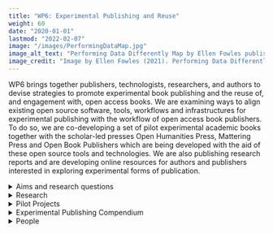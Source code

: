 ```yaml
---
title: "WP6: Experimental Publishing and Reuse"
weight: 60
date: "2020-01-01"
lastmod: "2022-02-07"
image: "/images/PerformingDataMap.jpg"
image_alt_text: "Performing Data Differently Map by Ellen Fowles published on Zenodo"
image_credit: "Image by Ellen Fowles (2021). Performing Data Differently Map. Zenodo. https://doi.org/10.5281/zenodo.5541339."
---
```


WP6 brings together publishers, technologists, researchers, and authors to devise strategies to promote experimental book publishing and the reuse of, and engagement with, open access books. We are examining ways to align existing open source software, tools, workflows and infrastructures for experimental publishing  with the workflow of open access book publishers. To do so, we are co-developing a set of pilot experimental academic books together with the scholar-led presses Open Humanities Press, Mattering Press and Open Book Publishers which are being developed with the aid of these open source tools and technologies. We are also publishing research reports and are developing online resources for authors and publishers interested in exploring experimental forms of publication.

<details>
  <summary>
    Aims and research questions
  </summary>

Our research is looking at experiments with the book that reimagine the relationalities that constitute academic writing, research and publishing, and speculate on what the future of the book and the humanities might look like beyond the printed codex-format as the standard publication choice.

Our aim is to make it easier for authors and publishers to take up these kinds of experiments, and to integrate them into their research and publishing work-flows. We are doing so by highlighting the open source tools, technologies, platforms and software that are already available to support experimental forms of publishing, whether they are custom-designed for academic books or not. But instead of focusing solely on experimental publishing as a technological problem requiring technological solutions, we are keen to investigate what the inhibitions and the barriers are towards the uptake of these kinds of experimental books and processes (and how to overcome them), both for authors and for presses. As such we are working closely with authors and presses to create pilot projects and communities of best practice, to explore how to best enable experimental publishing.
</details>

<details>
  <summary>
    Research
  </summary>

#### Workshops

##### Mapping, Connecting, Developing Future Book Imaginaries (July 1, 2020)

As part of this online half-day stakeholder workshop we brought together some of the most cutting-edge open source software and platform providers working on reimagining the academic book. Together with a selection of scholar-led and new university presses we collaboratively explored the questions: how can we better enable the production and publication of experimental books; and what is already out there to support this?

*Workshop Overview:*
https://www.copim.ac.uk/events/200701-experimental-publishing-workshop/

*Workshop reports:*

* Moore, S., & Adema, J. (2020). COPIM Experimental Publishing Workshop - Part 1: Inhibitions Towards Experimental Book Publishing. *COPIM*. https://doi.org/10.21428/785a6451.8265afcb
* Moore, S., & Adema, J. (2020). COPIM Experimental Publishing Workshop - Part 2: Promoting Experimental Publishing. *COPIM*. https://doi.org/10.21428/785a6451.a21d57b6

##### ReUsing Sources 1 – Texts: Foraging, Slashing, Weeding, Composting, Assembling, Caring for Texts (June 3, 2021)

For *ReUsing Sources 1: Texts*, we worked with the team behind the Combinatorial Books: Gathering Flowers pilot project, which in its first iteration consists of a collaborative ‘re-writing’ of Tondeur and Marder’s *The Chernobyl Herbarium* (Open Humanities Press, 2016); a process the authors conceptualised as a form of productive disappropriation. The engagement with the latter text, as well as discussions among the participants of this workshop, evolved through the collective assembly of an ad-hoc publication during the workshop. The publication consists of: (1) a collection of plants and their properties that can inform the creative, careful “composting” (through writing, reuse and publishing) of OA materials; (2) short experiments in rewriting a passage from the Chernobyl Herbarium; (3) plant-based recipes for re-using sources. By means of these exercises we are gathering new ways to re-engage with existing texts in and through scholarly writing.

*Workshop overview:*
https://www.copim.ac.uk/events/210603-experimental-publishing-reusing-sources-texts/

*Workshop report:*

* McHardy, J. (2021). Tentative Florilegium: Experiments & Recipes for ReWriting Books. *COPIM*. https://doi.org/10.21428/785a6451.840fc9e5
Collaborative Publication: https://cryptpad.fr/pad/#/2/pad/view/vKt2EM2QooomsnOTpVtAqdswLbTvlNTztY3Hfkff7UU/

##### ReUsing Sources 2 – Data: Translating, Performing, Computing, Masking, Dressing Data (June 17, 2021)

For *ReUsing Sources 2: Data*, we worked with the [Politics of Patents](http://www.politicsofpatents.org/) (POP) team. POP investigates 200 years of global clothing patents to examine the shifting materialisation of body, citizenship, inventiveness and gender. The intention of this workshop was to discuss how archival data might be performed differently. This question speaks not only to researchers and artists who work with large archival data sets; it also speaks more broadly to how artists and scholars might engage datasets in a way that renders them open to investigation, creative critique and invention. The engagement as well as discussions among the participants of this workshop evolved through a tentative prototyping process. During the workshop participants drew on data from the POP project to prototype forms of data performance. Prototyping here served both: as a research methodology for critically engaging with and questioning normalised ways of relating with and around data; and as a prefigurative practice by which to imagine possible alternative procedures. The workshop participants engaged with mask patents from the POP archive stemming from different centuries. They did so through creative material interventions and by re-performing, translating or reanimating them in reference to contemporary and future personal, economic or socio-political conditions. Following the workshop, the question how books might perform archival data differently, became the lead question of the associated Archival Conversaions pilot book project.

*Workshop overview:*
https://www.copim.ac.uk/events/210617-experimental-publishing-reusing-sources-data/

*Workshop report:*

* McHardy, J., Jungnickel, K., Kiesewetter, R., & Fowles, E. (2021). Data Books & Data Bodies: Performing Archival Data differently. *COPIM*. https://doi.org/10.21428/785a6451.fb44bb05

#### Research Reports

* Adema, Mars, and Steiner. 2021. Books Contain Multitudes: Exploring Experimental Publishing. *COPIM*. https://doi.org/10.21428/785a6451.933fa904 and 10.5281/zenodo.4471571
* *Books Contain Multitudes: Exploring Experimental Publishing* is a three-part research and scoping report which serves as a resource for the scholarly community, especially for authors and publishers interested in pursuing more experimental forms of book publishing. The first two parts of this report situate such books in the context of academic research and publishing, and map current projects in a tenative typology of experimental books. The third part of this report reviews existing resources such as tools, platforms and software that enable the production of experimental books. This section also presents a roadmap and methodology towards the creation of an online Experimental Publishing Compendium (a resource which we will be publishing in 2022) and discusses collaborative writing and annotation tools.
* Adema, Moore and Steiner (2021) Promoting and Nurturing Interactions with Open Access Books: Strategies for Publishers and Authors. *COPIM*. doi: 10.21428/785a6451.2d6f4263 and https://doi.org/10.5281/zenodo.5572413

This is a three-part research and scoping report that has been created as a (evolving) resource for the scholarly community, especially for publishers and authors interested in fostering more engagement with open access books. The [first part](https://doi.org/10.21428/785a6451.b021e5e7) of this report provides a literature overview to identify the opportunities that digital technologies and enhanced interactions with open access books can provide for scholarship. It outlines some of the main types of interactions around open books that scholars are involved in. And it showcases some of the experiments within humanities book publishing with reuse, remix and more interactive features. Finally, it presents some of the main (technological and socio-cultural) inhibitions that have prevented further uptake of these practices. The [second part](https://doi.org/10.21428/785a6451.ce489971) of this report then explores more closely the technical dependencies that the introduced interactions and affordances rely upon. In doing so, it outlines and showcases a variety of open source tools, software, technologies, platforms, infrastructures, guidelines and best practices that lend themselves to being adopted by publishers and authors (or by publishers and authors working in collaboration with each other) to facilitate interaction around their book(s). The [third part](https://doi.org/10.21428/785a6451.80fa5af5) of the report then summarises the findings of the previous parts and provides recommendations, guidelines and strategies (again both socio-cultural and technological) for publishers and authors to further open up their books and collections to community interaction and reuse.

#### Blog posts/articles

McHardy, J. (2021). On the same page/screen: Making books, making collectives. *COPIM*. https://doi.org/10.21428/785a6451.ea946f58

Adema, J. (2020). Thinking Experimental Publishing: introducing COPIM Work Package 6. *COPIM*. Retrieved from https://copim.pubpub.org/pub/introducing-copim-work-package-6

#### International Conference

We are hosting an international conference on Experimental Publishing in 2023. More details TBC.

#### Presentations

Keynote presentation, Janneke Adema, “Exploring Experimental Publishing: Mappings, Pilots, and Guidelines,” *The 16th Munin Conference on Scholarly Publishing*. November 16, 2021. https://copim.pubpub.org/pub/munin-2021-exploring-experimental-publishing-mappings-pilots-and-guidelines/

Panel Presentation, Rebekka Kiesewetter and Patrick Hart. “The Global Book,” *Spineless Wonders 2022*, 12 November 2021. https://copim.pubpub.org/pub/spineless-wonders-the-global-book/

Panel presentation, Janneke Adema, Marcell Mars, and Tobias Steiner, “BoOkmArks: Open Conversations About OA Books - Experimental Publishing,” *Open Access Books Network*, June 29, 2021. https://copim.pubpub.org/pub/bookmarks-open-conversations-about-oa-books-experimental-publishing-june-29-2021/

Panel Presentation, Julien McHardy, *Verlage Selber Machen*, cache.ch, 27 September 2020. https://copim.pubpub.org/pub/on-the-same-page-screen-making-books-making-collectives/
</details>

<details>
  <summary>
    Pilot Projects
  </summary>

#### Combinatorial Books Gathering Flowers

Combinatorial Books: Gathering Flowers is a collaboration with Open Humanities Press. It explores and encourages the rewriting of books within the OHP catalogue as a means of generating radical new responses to them. In its first iteration a group of scholars, technologists and students from the Universidad Iberoamericana Ciudad de México (including Etelvina Bernal, Sandra Hernández Reyes, Sandra Loyola Guízar, Fernanda Rodríguez González, Yareni Monteón López, Deni Garciamoreno, Nidia Rosales, Xóchitl Arteaga Villamil and Carolina Cuevas), led by Dr Gabriela Méndez Cota, are producing a book-length response to a volume published by OHP: *The Chernobyl Herbarium*. The response is titled “Ecological Re-writing as Disappropriation: Situated Engagements with the Chernobyl Herbarium”.

Adema, J., Hall, G., & Méndez Cota, G. (2021). Combinatorial Books - Gathering Flowers - Part I. *COPIM*. https://doi.org/10.21428/785a6451.d3ecc6cc

Adema, J., Hall, G., & Méndez Cota, G. (2021). Combinatorial Books - Gathering Flowers - Part II. *COPIM*. https://doi.org/10.21428/785a6451.5be753b2

Adema, J., Hall, G., & Méndez Cota, G. (2021). Combinatorial Books - Gathering Flowers - Part III. *COPIM*. https://doi.org/10.21428/785a6451.6804756b

McHardy, J. (2021). Tentative Florilegium: Experiments & Recipes for ReWriting Books. *COPIM*. https://doi.org/10.21428/785a6451.840fc9e5

#### Archival Conversations

In this pilot project Mattering Press is collaborating with the Politics of Patents (POP) research project (Goldsmiths, University of London) to explore how books might make archival data available to open-ended and lively readings, interpretations and appropriations. Towards this end, Kat Jungnickel from POP and Julien McHardy from Mattering Press examine the POP research data, that comprises over 200 years of patent data, through a series of artistic and scholarly interventions. Each intervention, from sound, to visuals to re-enactment, will perform the data differently, providing new connections and associations. Beside these specific interventions, the whole dataset containing more than 370.000 data points will be available as a fully searchable database within the book. Beyond this specific book project, the experiments in this pilot book project explores what a Data Book could look like, probing how texts relate to the archive and how the book mediates between the archive and interpretation by investigating where the archive ends and the book begins . It examines how texts and books relate to the archive, and how digital tools complicate this relationship, while also opening ways to render them more dynamically, and potentially available to open and ongoing interpretations.

McHardy, J., Jungnickel, K., Kiesewetter, R., & Fowles, E. (2021).  Data Books & Data Bodies: Performing Archival Data differently. *COPIM*. https://doi.org/10.21428/785a6451.fb44bb05

McHardy, J., & Jungnickel, K. (2021). Experimental Publishing collaboration with POP, the Politics of Patents project. *COPIM*. https://doi.org/10.21428/785a6451.1ea4b573

#### X-Sketchbook

X-Sketchbook is a collaboration with TIB Hannover, The Bartlett School of Architecture and Open Book Publishers. It explores the state of the art of experimentation in architectural publishing and the creation of computational books. The latter are books that include or incorporate executable code in their content. The focus in this pilot project is on the use of diverse digital objects in architectural studio practice from multiple locations, and how they can be captured or packaged best as a multi-format book publication, ensuring they are stored and citable, or persistent and reproducible. In studio practice and sketch design, architects are using diverse digital objects from multiple locations in their design sketches. The X-Sketchbook project is using Open Science data tools to help capture and store these objects, assign them persistent identifiers, and then package them as a book – aimed at reuse. Working with a hybridized version of book sprints Simon Worthington and his colleagues are using the open-source tool Jupyter Books (Notebooks) to incorporate more advanced types of complex digital objects such as 3D visualisations, real time data simulations, or plans for 3D printing, etc.

Worthington, Simon. (2021). X-Sketchbook: Publishing and Place. *Zenodo*. https://doi.org/10.5281/zenodo.4506467

#### Citizen Science for Research Libraries — A Guide

In collaboration with TIB Hannover and the [LIBER Citizen Science Working Group](https://libereurope.eu/working-group/liber-citizen-science-working-group/), this pilot project is assisting with the open peer review processes and dissemination of the four-part book: Citizen Science for Research Libraries — A Guide, which is a peer-reviewed Open Access publication. The latter volume is devising ways to assist research libraries in setting up Citizen Science programs at their institutions. It is intended as a short guide and will be produced as a multi-format and multi-channel work. It will be technically designed for reuse: for example, in community translations or in MOOCs. Book sections will be released incrementally as they are ready. The aim is for the book to become a community-owned publication with regular updates. We are contributing to this iteratively published book: by helping set-up and design processes for its open collaborative post-publication community peer review: and by connecting and integrating the book’s metadata (and content) with Wikidata and wiki texts through COPIM’s Open Dissemination System [Thoth](https://github.com/thoth-pub/thoth). The guide is designed to be a practical toolbox to help run a citizen science project. It has been put together from contributions by members of the research library community.

Adema, J., & Worthington, S. (2021). Book Launch of Citizen Science Guide. *COPIM*. Retrieved from https://copim.pubpub.org/pub/book-launch-of-citizen-science-guide
</details>

<details>
  <summary>
    Experimental Publishing Compendium
  </summary>

The *Experimental Publishing Compendium* will provide an online resource for academic experimental publishing. It will offer publishers, authors, platform and tool providers information about book typologies, practices, sensitivities, tools and workflows. We aim to provide inspiration and guidance for experimental publications by linking these building blocks demonstrating how they might fit together. While tools feature prominently in the compendium, we are keen to showcase non-technical *ingredients* to raise awareness that tools alone don't make a publication. We are currently starting development and are planning to release a prototype of this compendium by the end of 2022.
</details>

<details>
  <summary>
    People
  </summary>

* Janneke Adema (Coventry University)
* Simon Bowie (Coventry University)
* Gary Hall (Open Humanities Press)
* Rebekka Kiesewetter (Coventry University)
* Julien McHardy (Mattering Press)
* Tobias Steiner (Coventry University)

#### Key Collaborators

We are working closely together with Open Humanities Press, Mattering Press and Open Book Publishers, as well as authors and technologists from Universidad Iberoamericana Ciudad de México, Goldsmiths, University of London, and The Bartlett, and with TIB Hannover and the LIBER Citizen Science Working Group.

* Kat Jungnickel (POP/Goldsmiths)
* Gabriela Mendez Cota (Universidad Iberoamericana Ciudad de México)
* Ava Fatah (The Bartlett School of Architecture)
* Simon Worthington (TIB Hannover)
* Rupert Gatti (Open Book Publishers)

</details>
